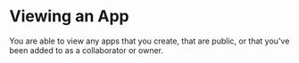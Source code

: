 # Viewing an App

You are able to view any apps that you create, that are public, or that you've been added to as a collaborator or owner.
